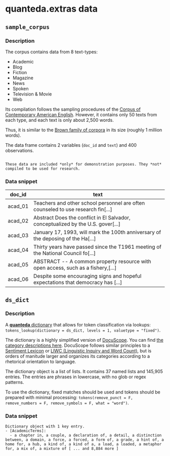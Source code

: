 # quanteda.extras data

## `sample_corpus`

### Description

The corpus contains data from 8 text-types:

- Academic
- Blog
- Fiction
- Magazine
- News
- Spoken
- Television & Movie
- Web

Its compilation follows the sampling procedures of the [Corpus of Contemporary American English](https://www.english-corpora.org/coca/). However, it contains only 50 texts from each type, and each text is only about 2,500 words.

Thus, it is similar to the [Brown family of corpora](https://www1.essex.ac.uk/linguistics/external/clmt/w3c/corpus_ling/content/corpora/list/private/brown/brown.html) in its size (roughly 1 million words).

The data frame contains 2 variables (`doc_id` and `text`) and 400 observations.


```{warning}

These data are included *only* for demonstration purposes. They *not* compiled to be used for research.

```


### Data snippet

| doc_id  | text                                                                             |
|---------|----------------------------------------------------------------------------------|
| acad_01 | Teachers and other school personnel are often counseled to use research fin[...] |
| acad_02 | Abstract Does the conflict in El Salvador, conceptualized by the U.S. gover[...] |
| acad_03 | January 17, 1993, will mark the 100th anniversary of the deposing of the Ha[...] |
| acad_04 | Thirty years have passed since the T1961 meeting of the National Council fo[...] |
| acad_05 | ABSTRACT -- A common property resource with open access, such as a fishery,[...] |
| acad_06 | Despite some encouraging signs and hopeful expectations that democracy has [...] |


## `ds_dict`

### Description

A [**quanteda** dictionary](http://quanteda.io/reference/dictionary.html) that allows for token classification via lookups: `tokens_lookup(dictionary = ds_dict, levels = 1, valuetype = "fixed")`.

The dictionary is a highly simplified version of [DocuScope](https://docuscospacy.readthedocs.io/en/latest/docuscope.html). You can find [the category descriptions here](https://docuscospacy.readthedocs.io/en/latest/docuscope.html#categories). DocuScope follows similar principles to a [Sentiment Lexicon](https://www.saifmohammad.com/WebPages/NRC-Emotion-Lexicon.htm) or [LIWC (Linguistic Inquiry and Word Count)](https://lit.eecs.umich.edu/geoliwc/liwc_dictionary.html), but is orders of manitude larger and organizes its categories according to a rhetorical orientation to language.

The dictionary object is a list of lists. It contains 37 named lists and 145,905 entries. The entries are phrases in lowercase, with no glob or regex patterns.

To use the dictionary, fixed matches should be used and tokens should be prepared with minimal processing: `tokens(remove_punct = F, remove_numbers = F, remove_symbols = F, what = "word")`.


### Data snippet

```
Dictionary object with 1 key entry.- [AcademicTerms]:  - a chapter in, a couple, a declaration of, a detail, a distinction between, a domain, a force, a forced, a form of, a grade, a hint of, a home for, a hub, a kind of, a kind of a, a load, a loaded, a metaphor for, a mix of, a mixture of [ ... and 8,884 more ]

```
